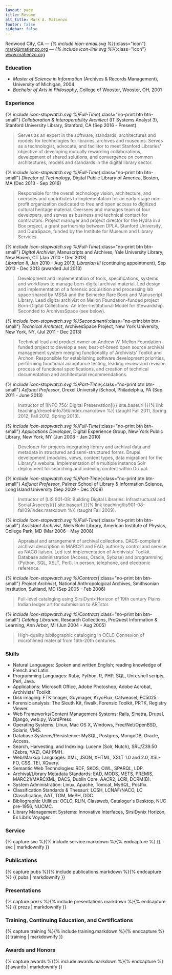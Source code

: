 ```yaml
---
layout: page
title: Resume
alt_title: Mark A. Matienzo
footer: false
sidebar: false
---
```


Redwood City, CA — _{% include icon-email.svg %}_{:class="icon"} mark@matienzo.org — _{% include icon-link.svg %}_{:class="icon"} www.matienzo.org

### Education

* *Master of Science in Information* (Archives &amp; Records Management), University of Michigan, 2004
* *Bachelor of Arts in Philosophy*, College of Wooster, Wooster, OH, 2001

### Experience

_<span class="icon">{% include icon-stopwatch.svg %}</span>Full-Time_{:class="no-print btn btn-small"} *Collaboration &amp; Interoperability Architect* (IT Systems Analyst 3), Stanford University Library, Stanford, CA (Sep 2016 - Present)<br/>

> Serves as an expert in the software, standards, architectures and models for technologies for libraries, archives and museums. Serves as a technologist, advocate, and facilitor to meet Stanford Libraries' objective of developing mutually rewarding collaborations, development of shared solutions, and convergence on common architectures, models and standards in the digital library sector.

_<span class="icon">{% include icon-stopwatch.svg %}</span>Full-Time_{:class="no-print btn btn-small"} *Director of Technology*, Digital Public Library of America, Boston, MA (Dec 2013 - Sep 2016)<br/>

> Responsible for the overall technology vision, architecture, and oversees and contributes to implementation for an early-stage non-profit organization dedicated to free and open access to digitized cultural heritage material. Oversees and manages team of four developers, and serves as business and technical contact for contractors. Project manager and project director for the Hydra in a Box project, a grant partnership between DPLA, Stanford University, and DuraSpace, funded by the Institute for Museum and Library Services.

_<span class="icon">{% include icon-stopwatch.svg %}</span>Full-Time_{:class="no-print btn btn-small"} *Digital Archivist*, Manuscripts and Archives, Yale University Library, New Haven, CT (Jan 2010 - Dec 2013)<br/>
*Librarian II,* Jan 2010 - Aug 2013; *Librarian III* (continuing appointment), Sep 2013 - Dec 2013 (awarded Jul 2013)

> Development and implementation of tools, specifications, systems and workflows to manage born-digital archival material. Led design and implementation of a forensic acquisition and processing lab space shared by MSSA and the Beinecke Rare Book and Manuscript Library. Lead digital archivist on Mellon Foundation-funded project Born-Digital Collections: An Inter-Institutional Model for Stewardship. Seconded to ArchivesSpace (see below).

_<span class="icon">{% include icon-stopwatch.svg %}</span>Secondment_{:class="no-print btn btn-small"} *Technical Architect*, ArchivesSpace Project, New York University, New York, NY, (Jul 2011 - Dec 2013)

> Technical lead and product owner on Andrew W. Mellon Foundation-funded project to develop a new, best-of-breed open source archival management system merging functionality of Archivists' Toolkit and Archon. Responsible for establishing software development priorities, performing functional acceptance testing, leading review and revision process of functional specifications, and creation of technical documentation and architectural recommendations.

_<span class="icon">{% include icon-stopwatch.svg %}</span>Part-Time_{:class="no-print btn btn-small"} *Adjunct Professor*, Drexel University iSchool, Philadelphia, PA (Sep 2011 - June 2013)

> Instructor of [INFO 756: Digital Preservation]({{ site.baseurl }}{% link teaching/drexel-info756/index.markdown %}) (taught Fall 2011, Spring 2012, Fall 2012, Spring 2013).

<!-- <span class="label label-warning"><i class="icon-time">&nbsp;</i> Consulting</span>
*Consultant*, Philadelphia Area Center for History of Science, Philadelphia, PA (Aug 2009 - Aug 2011)

> Development of a multi-institutional search portal for bibliographic records, using Python, Ruby and Solr.

_<span class="icon">{% include icon-stopwatch.svg %}</span>Consulting_{:class="no-print btn btn-small"} *Consultant*, Brooklyn Historical Society, Brooklyn, NY (May 2011 - Jul 2011)

> Development of a PHP plugin to import MARCXML data into a WordPress-based online catalog.
 -->

_<span class="icon">{% include icon-stopwatch.svg %}</span>Full-Time_{:class="no-print btn btn-small"} *Applications Developer*, Digital Experience Group, New York Public Library, New York, NY (Jun 2008 - Jan 2010)

> Developer for projects integrating library and archival data and metadata in structured and semi-structured forms. Drupal development (modules, views, content types, data migration) for the Library's website. Implementation of a multiple instance Solr deployment for searching and indexing content within Drupal.

_<span class="icon">{% include icon-stopwatch.svg %}</span>Part-Time_{:class="no-print btn btn-small"} *Adjunct Professor*, Palmer School of Library &amp; Information Science, Long Island University (Sep 2009 - Dec 2009)

> Instructor of [LIS 901-08: Building Digital Libraries: Infrastructural and Social Aspects]({{ site.baseurl }}{% link teaching/lis901-08-fall09/index.markdown %}) (taught Fall 2009).

_<span class="icon">{% include icon-stopwatch.svg %}</span>Full-Time_{:class="no-print btn btn-small"} *Assistant Archivist*, Niels Bohr Library, American Institute of Physics, College Park, MD (Mar 2006 - May 2008)

> Appraisal and arrangement of archival collections. DACS-compliant archival description in MARC21 and EAD; authority control and service as NACO liaison. Led test implementation of Archivists' Toolkit. Database administration (Access, Oracle, Sybase) and programming (Python, SQL, XSLT, Perl). In person, telephone, and electronic reference.

_<span class="icon">{% include icon-stopwatch.svg %}</span>Contract_{:class="no-print btn btn-small"} *Project Archivist*, National Anthropological Archives, Smithsonian Institution, Suitland, MD (Sep 2005 - Feb 2006)

> Full-level cataloging using SirsiDynix Horizon of 19th century Plains Indian ledger art for submission to ARTstor.

_<span class="icon">{% include icon-stopwatch.svg %}</span>Contract_{:class="no-print btn btn-small"} *Catalog Librarian*, Research Collections, ProQuest Information & Learning, Ann Arbor, MI (Jun 2004 - Aug 2005)

> High-quality bibliographic cataloging in OCLC Connexion of microfilmed material from 16th-20th centuries.

### Skills

* Natural Languages: Spoken and written English; reading knowledge of French and Latin.
* Programming Languages: Ruby, Python, R, PHP, SQL, Unix shell scripts, Perl, Java.
* Applications: Microsoft Office, Adobe Photoshop, Adobe Acrobat, Archivists' Toolkit.
* Disk imaging: FTK Imager, Guymager, KryoFlux, Catweasel, FC5025.
* Forensic analysis: The Sleuth Kit, fiwalk, Forensic Toolkit, PRTK, Registry Viewer.
* Web Frameworks/Content Management Systems: Rails, Sinatra, Drupal, Django, web.py, WordPress.
* Operating Systems: Linux, Mac OS X, Windows, Free/Net/OpenBSD, Solaris, VMS.
* Database Systems/Persistence: MySQL, Postgres, MongoDB, Oracle, Access.
* Search, Harvesting, and Indexing: Lucene (Solr, Nutch), SRU/Z39.50 (Zebra, YAZ), OAI-PMH.
* Web/Markup Languages: XML, JSON, XHTML, XSLT 1.0 and 2.0, XSL-FO, CSS, TEI, XQuery.
* Semantic Web Technologies: RDF, SKOS, OWL, SPARQL, LDP.
* Archival/Library Metadata Standards: EAD, MODS, METS, PREMIS, MARC21/MARCXML, DACS, Dublin Core, AACR2, LCRI, DCRM(B).
* System Administration: Linux, Apache, Tomcat, MySQL, Postfix.
* Classification Standards & Thesauri: LCSH, LCNAF/NACO, LC Classification, AAT, TGM, MeSH, DDC.
* Bibliographic Utilities: OCLC, RLIN, Classweb, Cataloger's Desktop, NUC pre-1956, NUCMC.
* Library Management Systems: Innovative Interfaces, SirsiDynix Horizon, Ex Libris Voyager.

### Service

{% capture svc %}{% include service.markdown %}{% endcapture %}
{{ svc | markdownify }}

### Publications

{% capture pubs %}{% include publications.markdown %}{% endcapture %}
{{ pubs | markdownify }}

### Presentations

{% capture prezs %}{% include presentations.markdown %}{% endcapture %}
{{ prezs | markdownify }}

### Training, Continuing Education, and Certifications

{% capture training %}{% include training.markdown %}{% endcapture %}
{{ training | markdownify }}

### Awards and Honors

{% capture awards %}{% include awards.markdown %}{% endcapture %}
{{ awards | markdownify }}
